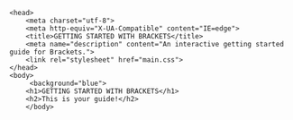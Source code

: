 <!DOCTYPE html>
<html>
    
    <head>
        <meta charset="utf-8">
        <meta http-equiv="X-UA-Compatible" content="IE=edge">
        <title>GETTING STARTED WITH BRACKETS</title>
        <meta name="description" content="An interactive getting started guide for Brackets.">
        <link rel="stylesheet" href="main.css">
    </head>
    <body>
         <background="blue">
        <h1>GETTING STARTED WITH BRACKETS</h1>
        <h2>This is your guide!</h2>
        </body>
</html>
